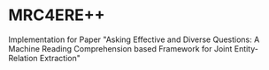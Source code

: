# MRC4ERE++
Implementation for Paper "Asking Effective and Diverse Questions: A Machine Reading Comprehension based Framework for Joint Entity-Relation Extraction"
